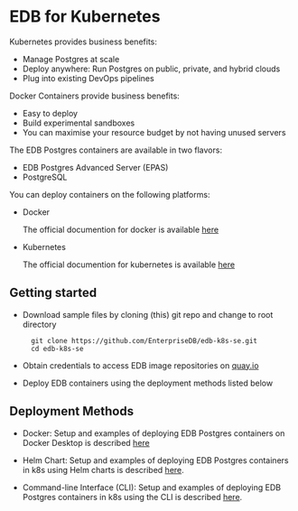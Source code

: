 # EDB for Kubernetes

Kubernetes provides business benefits:

- Manage Postgres at scale
- Deploy anywhere: Run Postgres on public, private, and hybrid clouds
- Plug into existing DevOps pipelines

Docker Containers provide business benefits:

- Easy to deploy
- Build experimental sandboxes
- You can maximise your resource budget by not having unused servers

The EDB Postgres containers are available in two flavors:

- EDB Postgres Advanced Server (EPAS)
- PostgreSQL


You can deploy containers on the following platforms:

- Docker

    The official documention for docker is available [here](https://docs.docker.com/)

- Kubernetes

    The official documention for kubernetes is available [here](https://kubernetes.io/docs/home/)


## Getting started

- Download sample files by cloning (this) git repo and change to root directory
        
        git clone https://github.com/EnterpriseDB/edb-k8s-se.git
        cd edb-k8s-se

- Obtain credentials to access EDB image repositories on [quay.io](https://quay.io/edb)

- Deploy EDB containers using the deployment methods listed below


## Deployment Methods

- Docker: Setup and examples of deploying EDB Postgres containers on Docker Desktop is described [here](Docker)

- Helm Chart: Setup and examples of deploying EDB Postgres containers in k8s using Helm charts is described [here](k8s/helm).

- Command-line Interface (CLI): Setup and examples of deploying EDB Postgres containers in k8s using the CLI is described [here](k8s/CLI).
